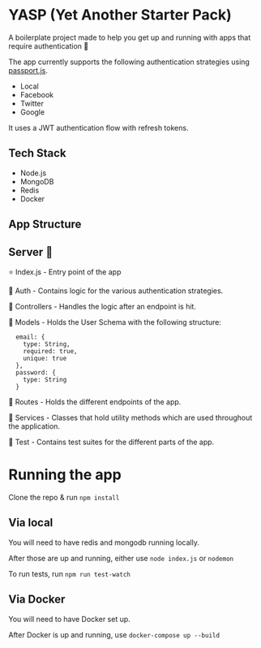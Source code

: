 # YASP (Yet Another Starter Pack)

A boilerplate project made to help you get up and running with apps that require authentication 🚀

The app currently supports the following authentication strategies using [passport.js](http://www.passportjs.org/).

- Local
- Facebook
- Twitter
- Google

It uses a JWT authentication flow with refresh tokens.

## Tech Stack

- Node.js
- MongoDB
- Redis
- Docker

## App Structure

## Server 📁

⭐️ Index.js - Entry point of the app

📁 Auth - Contains logic for the various authentication strategies.

📁 Controllers - Handles the logic after an endpoint is hit.

📁 Models - Holds the User Schema with the following structure:

```
  email: {
    type: String,
    required: true,
    unique: true
  },
  password: {
    type: String
  }
```

📁 Routes - Holds the different endpoints of the app.

📁 Services - Classes that hold utility methods which are used throughout the application.

📁 Test - Contains test suites for the different parts of the app.

# Running the app

Clone the repo & run `npm install`

## Via local

You will need to have redis and mongodb running locally.

After those are up and running, either use `node index.js` or `nodemon`

To run tests, run `npm run test-watch`

## Via Docker

You will need to have Docker set up.

After Docker is up and running, use `docker-compose up --build`
